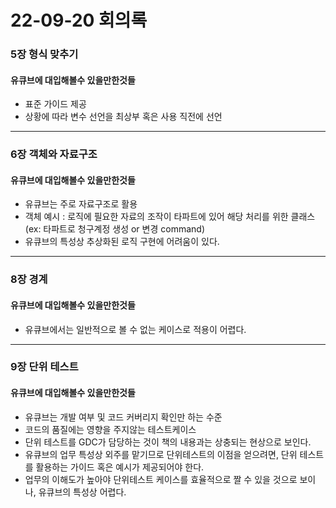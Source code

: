 # 22-09-20 회의록

### 5장 형식 맞추기

#### 유큐브에 대입해볼수 있을만한것들

- 표준 가이드 제공
- 상황에 따라 변수 선언을 최상부 혹은 사용 직전에 선언

---

### 6장 객체와 자료구조

#### 유큐브에 대입해볼수 있을만한것들

- 유큐브는 주로 자료구조로 활용
- 객체 예시 : 로직에 필요한 자료의 조작이 타파트에 있어 해당 처리를 위한 클래스 (ex: 타파트로 청구계정 생성 or 변경 command)
- 유큐브의 특성상 추상화된 로직 구현에 어려움이 있다.

---

### 8장 경계

#### 유큐브에 대입해볼수 있을만한것들

- 유큐브에서는 일반적으로 볼 수 없는 케이스로 적용이 어렵다.

---

### 9장 단위 테스트

#### 유큐브에 대입해볼수 있을만한것들

- 유큐브는 개발 여부 및 코드 커버리지 확인만 하는 수준
- 코드의 품질에는 영향을 주지않는 테스트케이스
- 단위 테스트를 GDC가 담당하는 것이 책의 내용과는 상충되는 현상으로 보인다.
- 유큐브의 업무 특성상 외주를 맡기므로 단위테스트의 이점을 얻으려면, 단위 테스트를 활용하는 가이드 혹은 예시가 제공되어야 한다.
- 업무의 이해도가 높아야 단위테스트 케이스를 효율적으로 짤 수 있을 것으로 보이나, 유큐브의 특성상 어렵다.
